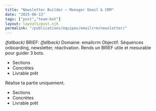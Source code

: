```yaml
---
title: "Newsletter Builder — Manager Email & CRM"
date: "2025-08-13"
tags: ["post","team-bot"]
layout: layouts/post.njk
permalink: "/publications/equipes/emailcrm/newsletter/"
---
```

*(fallback)* BRIEF:
*(fallback)* Domaine: emailcrm
Objectif: Séquences onboarding, newsletter, réactivation.
Rends un BRIEF utile et mesurable pour guider 3 bots.

- Sections
- Concrètes
- Livrable prêt

Réalise ta partie uniquement.

- Sections
- Concrètes
- Livrable prêt
